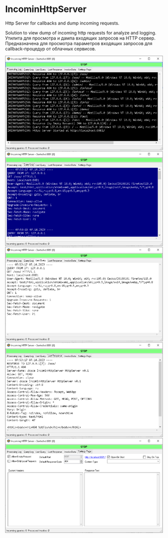 # IncominHttpServer

Http Server for callbacks and dump incoming requests.    

Solution to view dump of incoming http requests for analyze and logging.    
Утилита для просмотра и дампа входящих запросов на HTTP сервер.    
Предназначена для просмотра параметров входящих запросов для callback-процедур от облачных сервисов.    

<img src="images/im1.png"/>        
<img src="images/im2.png"/>        
<img src="images/im3.png"/>        
<img src="images/im4.png"/>        
<img src="images/im5.png"/>        
